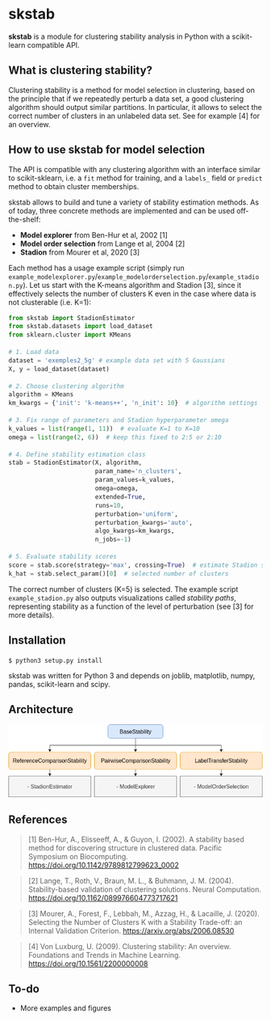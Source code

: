 # skstab

**skstab** is a module for clustering stability analysis in Python with a scikit-learn compatible API.

## What is clustering stability?

Clustering stability is a method for model selection in clustering, based on the principle that if we repeatedly 
perturb a data set, a good clustering algorithm should output similar partitions. In particular, it allows to 
select the correct number of clusters in an unlabeled data set. See for example [4] for an overview.

## How to use skstab for model selection

The API is compatible with any clustering algorithm with an interface similar to scikit-sklearn, i.e. a 
`fit` method for training, and a `labels_` field or `predict` method to obtain cluster memberships.

skstab allows to build and tune a variety of stability estimation methods. As of today, three concrete methods are 
implemented and can be used off-the-shelf:

* **Model explorer** from Ben-Hur et al, 2002 [1]
* **Model order selection** from Lange et al, 2004 [2]
* **Stadion** from Mourer et al, 2020 [3]

Each method has a usage example script (simply run `example_modelexplorer.py`/`example_modelorderselection.py`/`example_stadion.py`).
Let us start with the K-means algorithm and Stadion [3], since it effectively selects the number of clusters K even in 
the case where data is not clusterable (i.e. K=1):

```python
from skstab import StadionEstimator
from skstab.datasets import load_dataset
from sklearn.cluster import KMeans

# 1. Load data
dataset = 'exemples2_5g' # example data set with 5 Gaussians
X, y = load_dataset(dataset)

# 2. Choose clustering algorithm
algorithm = KMeans
km_kwargs = {'init': 'k-means++', 'n_init': 10}  # algorithm settings

# 3. Fix range of parameters and Stadion hyperparameter omega
k_values = list(range(1, 11))  # evaluate K=1 to K=10
omega = list(range(2, 6))  # keep this fixed to 2:5 or 2:10

# 4. Define stability estimation class
stab = StadionEstimator(X, algorithm,
                        param_name='n_clusters',
                        param_values=k_values,
                        omega=omega,
                        extended=True,
                        runs=10,
                        perturbation='uniform',
                        perturbation_kwargs='auto',
                        algo_kwargs=km_kwargs,
                        n_jobs=-1)

# 5. Evaluate stability scores
score = stab.score(strategy='max', crossing=True)  # estimate Stadion scores
k_hat = stab.select_param()[0]  # selected number of clusters
```

The correct number of clusters (K=5) is selected. The example script `example_stadion.py` also outputs visualizations 
called _stability paths_, representing stability as a function of the level of perturbation (see 
[3] for more    details).

## Installation

`$ python3 setup.py install`

skstab was written for Python 3 and depends on joblib, matplotlib, numpy, pandas, scikit-learn and scipy.

## Architecture

![Class diagram](class_diagram.png)

## References

> [1] Ben-Hur, A., Elisseeff, A., & Guyon, I. (2002). A stability based method for discovering structure in clustered
    data. Pacific Symposium on Biocomputing. https://doi.org/10.1142/9789812799623_0002

> [2] Lange, T., Roth, V., Braun, M. L., & Buhmann, J. M. (2004). Stability-based validation of clustering solutions.
    Neural Computation. https://doi.org/10.1162/089976604773717621

> [3] Mourer, A., Forest, F., Lebbah, M., Azzag, H., & Lacaille, J. (2020). Selecting the Number of Clusters K with a
    Stability Trade-off: an Internal Validation Criterion. https://arxiv.org/abs/2006.08530

> [4] Von Luxburg, U. (2009). Clustering stability: An overview. Foundations and Trends in Machine Learning. https://doi.org/10.1561/2200000008

## To-do

* More examples and figures
